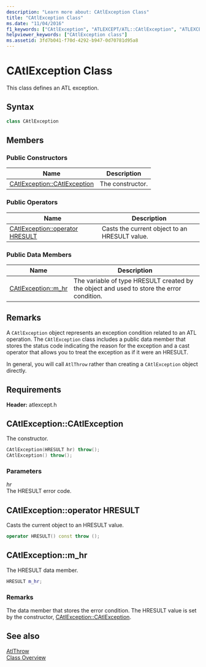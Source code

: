 ```yaml
---
description: "Learn more about: CAtlException Class"
title: "CAtlException Class"
ms.date: "11/04/2016"
f1_keywords: ["CAtlException", "ATLEXCEPT/ATL::CAtlException", "ATLEXCEPT/ATL::CAtlException::CAtlException", "ATLEXCEPT/ATL::CAtlException::m_hr"]
helpviewer_keywords: ["CAtlException class"]
ms.assetid: 3fd7b041-f70d-4292-b947-0d70781d95a8
---
```

# CAtlException Class

This class defines an ATL exception.

## Syntax

```cpp
class CAtlException
```

## Members

### Public Constructors

|Name|Description|
|----------|-----------------|
|[CAtlException::CAtlException](#catlexception)|The constructor.|

### Public Operators

|Name|Description|
|----------|-----------------|
|[CAtlException::operator HRESULT](#operator_hresult)|Casts the current object to an HRESULT value.|

### Public Data Members

|Name|Description|
|----------|-----------------|
|[CAtlException::m_hr](#m_hr)|The variable of type HRESULT created by the object and used to store the error condition.|

## Remarks

A `CAtlException` object represents an exception condition related to an ATL operation. The `CAtlException` class includes a public data member that stores the status code indicating the reason for the exception and a cast operator that allows you to treat the exception as if it were an HRESULT.

In general, you will call `AtlThrow` rather than creating a `CAtlException` object directly.

## Requirements

**Header:** atlexcept.h

## <a name="catlexception"></a> CAtlException::CAtlException

The constructor.

```cpp
CAtlException(HRESULT hr) throw();
CAtlException() throw();
```

### Parameters

*hr*<br/>
The HRESULT error code.

## <a name="operator_hresult"></a> CAtlException::operator HRESULT

Casts the current object to an HRESULT value.

```cpp
operator HRESULT() const throw ();
```

## <a name="m_hr"></a> CAtlException::m_hr

The HRESULT data member.

```cpp
HRESULT m_hr;
```

### Remarks

The data member that stores the error condition. The HRESULT value is set by the constructor, [CAtlException::CAtlException](#catlexception).

## See also

[AtlThrow](debugging-and-error-reporting-global-functions.md#atlthrow)<br/>
[Class Overview](../../atl/atl-class-overview.md)
